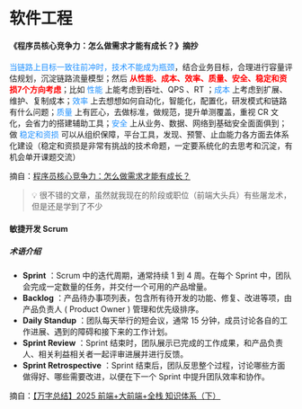 # 软件工程



#### 《程序员核心竞争力：怎么做需求才能有成长？》摘抄

<font color=dodgerBlue>当链路上目标一致往前冲时，技术不能成为瓶颈</font>，结合业务目标，合理进行容量评估规划，沉淀链路流量模型；然后 <font color=red>**从性能、成本、效率、质量、安全、稳定和资损7个方向考虑**</font>；比如 <font color=dodgerBlue>性能</font> 上能考虑到吞吐、QPS 、RT ；<font color=dodgerBlue>成本</font> 上考虑到扩展、维护、复制成本；<font color=dodgerBlue>效率</font> 上去想想如何自动化，智能化，配置化，研发模式和链路有什么问题；<font color=dodgerBlue>质量</font> 上有匠心，去做标准，做规范，提升单测覆盖，重视 CR 文化，会省力的搭建辅助工具；<font color=dodgerBlue>安全</font> 上从业务、数据、网络到基础安全面面俱到；做 <font color=dodgerBlue>稳定和资损</font> 可以从组织保障，平台工具，发现、预警、止血能力各方面去体系化建设（稳定和资损是非常有挑战的技术命题，一定要系统化的去思考和沉淀，有机会单开课题交流）

摘自：[程序员核心竞争力：怎么做需求才能有成长？](https://mp.weixin.qq.com/s/XR5357UPRsuLd3yTCOwpbg)

> 💡 很不错的文章，虽然就我现在的阶段或职位（前端大头兵）有些屠龙术，但是还是学到了不少



#### 敏捷开发 Scrum

##### 术语介绍

- **Sprint** ：Scrum 中的迭代周期，通常持续 1 到 4 周。在每个 Sprint 中，团队会完成一定数量的任务，并交付一个可用的产品增量。
- **Backlog** ：产品待办事项列表，包含所有待开发的功能、修复、改进等项，由产品负责人 ( Product Owner ) 管理和优先级排序。
- **Daily Standup** ：团队每天举行的短会议，通常 15 分钟，成员讨论各自的工作进展、遇到的障碍和接下来的工作计划。
- **Sprint Review** ：Sprint 结束时，团队展示已完成的工作成果，和产品负责人、相关利益相关者一起评审进展并进行反馈。
- **Sprint Retrospective** ：Sprint 结束后，团队反思整个过程，讨论哪些方面做得好、哪些需要改进，以便在下一个 Sprint 中提升团队效率和协作。

摘自：[【万字总结】2025 前端+大前端+全栈 知识体系（下）](https://juejin.cn/post/7479331614620975115)